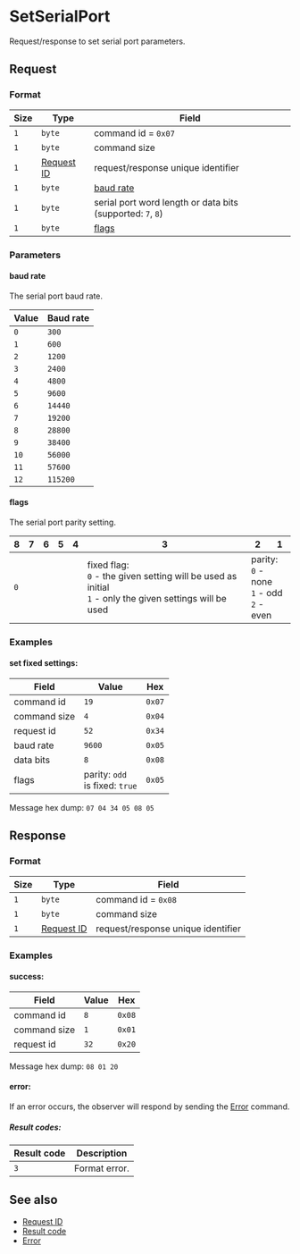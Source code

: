 # SetSerialPort

Request/response to set serial port parameters.


## Request

### Format

| Size | Type                                 | Field                                                      |
| ---- | ------------------------------------ | ---------------------------------------------------------- |
| `1`  | `byte`                               | command id = `0x07`                                        |
| `1`  | `byte`                               | command size                                               |
| `1`  | [Request ID](../types.md#request-id) | request/response unique identifier                         |
| `1`  | `byte`                               | [baud rate](#baud-rate)                                    |
| `1`  | `byte`                               | serial port word length or data bits (supported: `7`, `8`) |
| `1`  | `byte`                               | [flags](#flags)                                            |

### Parameters

#### **baud rate**

The serial port baud rate.

| Value | Baud rate |
| ----- | --------- |
| `0`   | `300`     |
| `1`   | `600`     |
| `2`   | `1200`    |
| `3`   | `2400`    |
| `4`   | `4800`    |
| `5`   | `9600`    |
| `6`   | `14440`   |
| `7`   | `19200`   |
| `8`   | `28800`   |
| `9`   | `38400`   |
| `10`  | `56000`   |
| `11`  | `57600`   |
| `12`  | `115200`  |

#### **flags**

The serial port parity setting.

<table>
    <thead>
        <tr>
            <th>8</th>
            <th>7</th>
            <th>6</th>
            <th>5</th>
            <th>4</th>
            <th>3</th>
            <th>2</th>
            <th>1</th>
        </tr>
    </thead>
    <tbody>
        <tr>
            <td colspan="5"><code>0</code></td>
            <td>
                fixed flag: <br>
                <code>0</code> - the given setting will be used as initial <br>
                <code>1</code> - only the given settings will be used
            </td>
            <td colspan="2">
                parity: <br>
                <code>0</code> - none <br>
                <code>1</code> - odd <br>
                <code>2</code> - even <br>
            </td>
        </tr>
    </tbody>
</table>


### Examples

#### set fixed settings:

| Field        | Value                               | Hex    |
| ------------ | ----------------------------------- | ------ |
| command id   | `19`                                | `0x07` |
| command size | `4`                                 | `0x04` |
| request id   | `52`                                | `0x34` |
| baud rate    | `9600`                              | `0x05` |
| data bits    | `8`                                 | `0x08` |
| flags        | parity: `odd` <br> is fixed: `true` | `0x05` |

Message hex dump: `07 04 34 05 08 05`


## Response

### Format

| Size | Type                                 | Field                              |
| ---- | ------------------------------------ | ---------------------------------- |
| `1`  | `byte`                               | command id = `0x08`                |
| `1`  | `byte`                               | command size                       |
| `1`  | [Request ID](../types.md#request-id) | request/response unique identifier |


### Examples

#### success:

| Field        | Value | Hex    |
| ------------ | ----- | ------ |
| command id   | `8`   | `0x08` |
| command size | `1`   | `0x01` |
| request id   | `32`  | `0x20` |

Message hex dump: `08 01 20`


#### error:

If an error occurs, the observer will respond by sending the [Error](./uplink/Error.md) command.

##### Result codes:

| Result code | Description   |
| ----------- | ------------- |
| `3`         | Format error. |


## See also

* [Request ID](../types.md#request-id)
* [Result code](../types.md#result-code)
* [Error](./uplink/Error.md)
